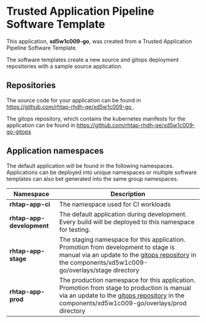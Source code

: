 # Trusted Application Pipeline Software Template

This application, **xd5w1c009-go**, was created from a Trusted Application Pipeline Software Template.

The software templates create a new source and gitops deployment repositories with a sample source application. 

## Repositories

The source code for your application can be found in [https://github.com/rhtap-rhdh-qe/xd5w1c009-go ](https://github.com/rhtap-rhdh-qe/xd5w1c009-go ).
 
The gitops repository, which contains the kubernetes manifests for the application can be found in 
[https://github.com/rhtap-rhdh-qe/xd5w1c009-go-gitops ](https://github.com/rhtap-rhdh-qe/xd5w1c009-go-gitops ) 

## Application namespaces 

The default application will be found in the following namespaces. Applications can be deployed into unique namespaces or multiple software templates can also bet generated into the same group namespaces.  

|  Namespace   |  Description   |  
| -------- | -------- |
| **rhtap-app-ci** | The namespace used for CI workloads |
| **rhtap-app-development** | The default application during development. Every build will be deployed to this namespace for testing. |
| **rhtap-app-stage** | The staging namespace for this application. Promotion from development to stage is manual via an update to the [gitops repository](https://github.com/rhtap-rhdh-qe/xd5w1c009-go-gitops ) in the components/xd5w1c009-go/overlays/stage directory |
| **rhtap-app-prod** | The production namespace for this application. Promotion from stage to production is manual via an update to the [gitops repository](https://github.com/rhtap-rhdh-qe/xd5w1c009-go-gitops ) in the components/xd5w1c009-go/overlays/prod directory |